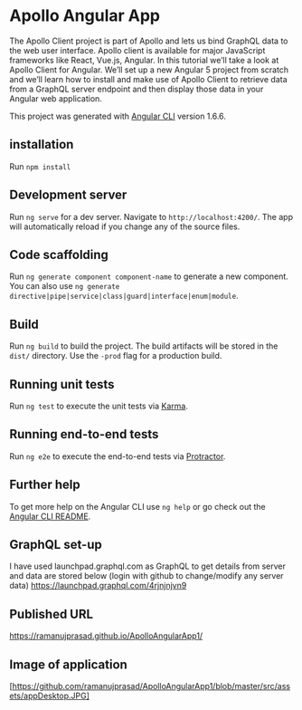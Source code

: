 # Apollo Angular App

The Apollo Client project is part of Apollo and lets us bind GraphQL data to the web user interface. Apollo client is available for major JavaScript frameworks like React, Vue.js, Angular. In this tutorial we’ll take a look at Apollo Client for Angular. We’ll set up a new Angular 5 project from scratch and we’ll learn how to install and make use of Apollo Client to retrieve data from a GraphQL server endpoint and then display those data in your Angular web application.

This project was generated with [Angular CLI](https://github.com/angular/angular-cli) version 1.6.6.

## installation

Run `npm install`

## Development server

Run `ng serve` for a dev server. Navigate to `http://localhost:4200/`. The app will automatically reload if you change any of the source files.

## Code scaffolding

Run `ng generate component component-name` to generate a new component. You can also use `ng generate directive|pipe|service|class|guard|interface|enum|module`.

## Build

Run `ng build` to build the project. The build artifacts will be stored in the `dist/` directory. Use the `-prod` flag for a production build.

## Running unit tests

Run `ng test` to execute the unit tests via [Karma](https://karma-runner.github.io).

## Running end-to-end tests

Run `ng e2e` to execute the end-to-end tests via [Protractor](http://www.protractortest.org/).

## Further help

To get more help on the Angular CLI use `ng help` or go check out the [Angular CLI README](https://github.com/angular/angular-cli/blob/master/README.md).

## GraphQL set-up

I have used launchpad.graphql.com as GraphQL to get details from server and data are stored below (login with github to change/modify any server data)
https://launchpad.graphql.com/4rjnjnjvn9

## Published URL

https://ramanujprasad.github.io/ApolloAngularApp1/

## Image of application

[https://github.com/ramanujprasad/ApolloAngularApp1/blob/master/src/assets/appDesktop.JPG]
